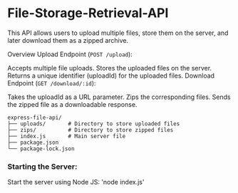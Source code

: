 # File-Storage-Retrieval-API
This API allows users to upload multiple files, store them on the server, and later download them as a zipped archive.

Overview
Upload Endpoint (`POST /upload`):

Accepts multiple file uploads.
Stores the uploaded files on the server.
Returns a unique identifier (uploadId) for the uploaded files.
Download Endpoint (`GET /download/:id`):

Takes the uploadId as a URL parameter.
Zips the corresponding files.
Sends the zipped file as a downloadable response.

```
express-file-api/
├── uploads/       # Directory to store uploaded files
├── zips/          # Directory to store zipped files
├── index.js       # Main server file
├── package.json
└── package-lock.json
```

### Starting the Server:
Start the server using Node JS:
'node index.js'
